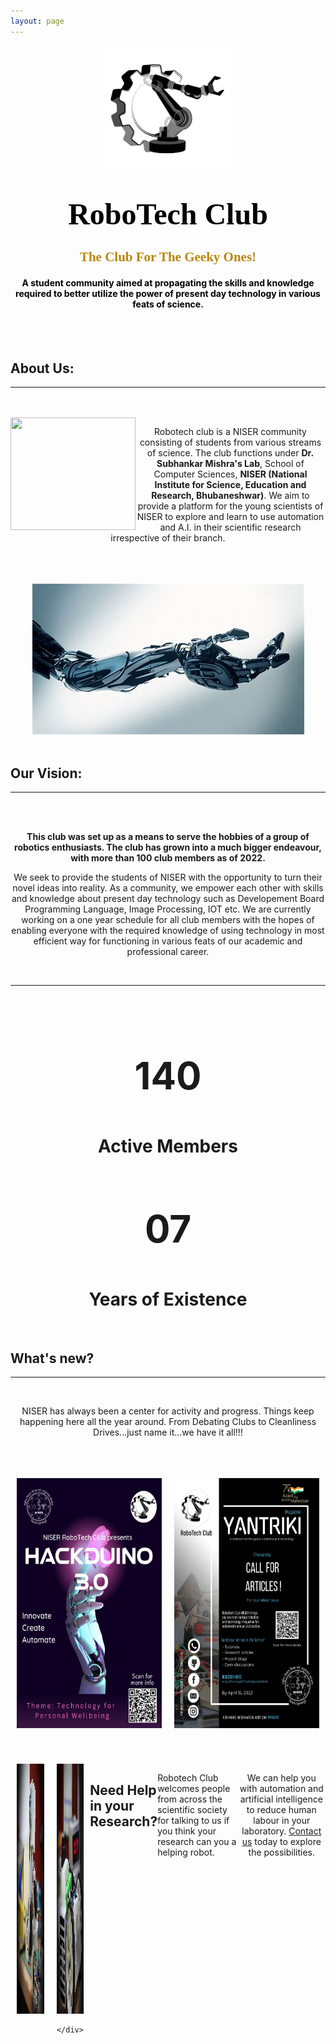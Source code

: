```yaml
---
layout: page
---
```



<head>
<meta charset="UTF-8">
<meta name="viewport" content="width=device-width, initial-scale=1.0">
<style>
  .container {
    display: flex;
    justify-content: center;
    align-items: center;
    overflow: hidden;
  }
  .button {
    margin-top: 10px;
  }
  .image-row{
    display: flex;
    justify-content: center;
    margin-bottom: 20px;
  }
  .image-container {
    margin:0 10px;
    object-fit: cover;
    transition: 0.3 ease;
  }
    .con{
        text-align: center;
    }
    .number-text {
        display: inline-block;
        vertical-align: top;
        margin: 0 20px;
    }
</style>
</head>

<center><img src="/images/logo.png" height="200" width= "200"></center>

<h1 style="font-family: Times New Roman; color: black; text-align: center"><font size="32">RoboTech Club</font></h1>

<h2 style="font-family: cursive; color: darkgoldenrod; text-align: center;"> The Club For The Geeky Ones! </h2>
<h4 style="color: black; text-align: center;"> A student community aimed at propagating the skills and knowledge required to better utilize the power of present day technology in various feats of science.</h4>

<br>
<br>

<h2> About Us: </h2>

<hr>
<br>
<br>
<img align="left" src="https://www.niser.ac.in/~smishra/club/rtc/wp-content/uploads/2021/08/1200px-National_Institute_of_Science_Education_and_Research-291x300.png.webp" width="200" height="180">
<center><p>Robotech club is a NISER community consisting of students from various streams of science. The club functions under <strong> Dr. Subhankar Mishra's Lab</strong>, School of Computer Sciences, <strong>NISER (National Institute for Science, Education and Research, Bhubaneshwar)</strong>. We aim to provide a platform for the young scientists of NISER to explore and learn to use automation and A.I. in their scientific research irrespective of their branch. </p>
</center>
<br>
<br>
<br>
<center><img src="/images/arm.jpg"></center>
<br>

<h2> Our Vision:</h2>

<hr style="color: darkgoldenrod">
<br>
<br>
<p style="text-align: center;"><strong>This club was set up as a means to serve the hobbies of a group of robotics enthusiasts. The club has grown into a much bigger endeavour, with more than 100 club members as of 2022.</strong></p>

<p style="text-align: center;">We seek to provide the students of NISER with the opportunity to turn their novel ideas into reality. As a community, we empower each other with skills and knowledge about present day technology such as Developement Board Programming Language, Image Processing, IOT etc. We are currently working on a one year schedule for all club members with the hopes of enabling everyone with the required knowledge of using technology in most efficient way for functioning in various feats of our academic and professional career.</p>

<br>

<center>
<hr>
<br>
<br>
</center>

<body>
<div class="con">
    <div class="number-text">
        <center><p style="font-size: 60px;"><strong>140</strong></p>
        <h1>Active Members</h1>
        </center>
    </div>
    <div class="number-text">
        <center><p style="font-size: 60px;"><strong>07</strong></p>
        <h1>Years of Existence</h1>
        </center>
    </div>
</div>
</body>
<br>




<h2> What's new? </h2>
<hr>
<center><br>
<p>NISER has always been a center for activity and progress. Things keep happening here all the year around. From Debating Clubs to Cleanliness Drives...just name it...we have it all!!!
<br>
<br>

<div class="container">
  
</div>
<br>
<br>


<div class="image-row">
    <div class="image-container">
        <a href="{{ '/hackduino/' }}">
            <img src="/images/3.0.jpg" height= "400" width= "300" alt="Image 1" style= "transition: background-color 0.3s, transform 0.3s;" onmouseover="this.style.backgroundColor='white'; this.style.transform='scale(1.05)'" onmouseout="this.style.backgroundColor='white'; this.style.transform='scale(1)'">
        </a>
    </div>
    <div class="image-container">
        <a href="{{ '/yantriki/' }}">
            <img src="/images/0001-1-scaled.jpg.webp" height= "400" width= "300" alt="Image 2" style="transition: background-color 0.3s, transform 0.3s;" onmouseover="this.style.backgroundColor='white'; this.style.transform='scale(1.05)'" onmouseout="this.style.backgroundColor='white'; this.style.transform='scale(1)'">
        </a> 
    </div>
</div>
<br>
<br>
<div class="image-row">
    <div class="image-container">
        <a href="{{ '/activities/' }}">
            <img src="/images/sco.png" height= "400" width= "300" alt="Image 3" style="transition: background-color 0.3s, transform 0.3s;" onmouseover="this.style.backgroundColor='white'; this.style.transform='scale(1.05)'" onmouseout="this.style.backgroundColor='white'; this.style.transform='scale(1)'; overflow-x: auto; white-space: nowrap; object-fit: cover;">
            <br>
        </a>   
    </div>
    <div class="image-container">
        <a href="{{ '/activities/' }}">
            <img src="/images/scop.png" height= "400" width= "300" alt="Image 4" style="transition: background-color 0.3s, transform 0.3s;" onmouseover="this.style.backgroundColor='white'; this.style.transform='scale(1.05)'" onmouseout="this.style.backgroundColor='white'; this.style.transform='scale(1)';overflow-x: auto; white-space: nowrap; object-fit: cover;">
        </a>
       
    </div>
</div>

<br>
<br>

<h2 style="text-align: left;"> Need Help in your Research? </h2>

<hr>
<br>
<p style="text-align: left;">Robotech Club welcomes people from across the scientific society for talking to us if you think your research can you a helping robot.

We can help you with automation and artificial intelligence to reduce human labour in your laboratory. <a href="{{site.baseurl}} Contact.html">Contact us</a> today to explore the possibilities.</p>
